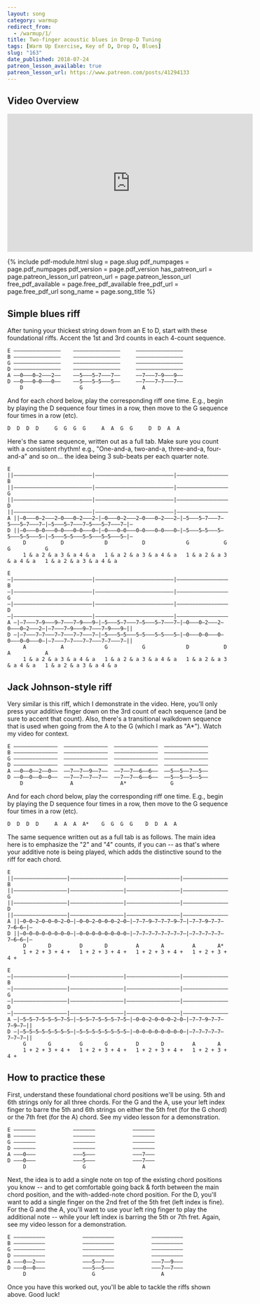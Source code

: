 ```yaml
---
layout: song
category: warmup
redirect_from:
  - /warmup/1/
title: Two-finger acoustic blues in Drop-D Tuning
tags: [Warm Up Exercise, Key of D, Drop D, Blues]
slug: "163"
date_published: 2018-07-24
patreon_lesson_available: true
patreon_lesson_url: https://www.patreon.com/posts/41294133
---
```


## Video Overview

<iframe width="560" height="315" src="https://www.youtube.com/embed/MjDFMhFr11M?showinfo=0" frameborder="0" allowfullscreen></iframe>

{% include pdf-module.html slug = page.slug pdf_numpages = page.pdf_numpages pdf_version = page.pdf_version has_patreon_url = page.patreon_lesson_url patreon_url = page.patreon_lesson_url free_pdf_available = page.free_pdf_available free_pdf_url = page.free_pdf_url song_name = page.song_title %}

## Simple blues riff

After tuning your thickest string down from an E to D, start with these foundational riffs. Accent the 1st and 3rd counts in each 4-count sequence.

    E –––––––––––––––    –––––––––––––––     –––––––––––––––      
    B –––––––––––––––    –––––––––––––––     –––––––––––––––      
    G –––––––––––––––    –––––––––––––––     –––––––––––––––      
    D –––––––––––––––    –––––––––––––––     –––––––––––––––      
    A ––0–––0–2–––2––    ––5–––5–7–––7––     ––7–––7–9–––9––   
    D ––0–––0–0–––0––    ––5–––5–5–––5––     ––7–––7–7–––7––      
        D                  G                   A                

And for each chord below, play the corresponding riff one time. E.g., begin by playing the D sequence four times in a row, then move to the G sequence four times in a row (etc).

    D  D  D  D     G  G  G  G     A  A  G  G     D  D  A  A

Here's the same sequence, written out as a full tab. Make sure you count with a consistent rhythm! e.g., "One-and-a, two-and-a, three-and-a, four-and-a" and so on... the idea being 3 sub-beats per each quarter note.

    E ||–––––––––––––––––––––––––|–––––––––––––––––––––––––|–––––––––––––––––––––––––|–––––––––––––––––––––––––|–
    B ||–––––––––––––––––––––––––|–––––––––––––––––––––––––|–––––––––––––––––––––––––|–––––––––––––––––––––––––|–
    G ||–––––––––––––––––––––––––|–––––––––––––––––––––––––|–––––––––––––––––––––––––|–––––––––––––––––––––––––|–
    D ||–––––––––––––––––––––––––|–––––––––––––––––––––––––|–––––––––––––––––––––––––|–––––––––––––––––––––––––|–
    A ||–0–––0–2–––2–0–––0–2–––2–|–0–––0–2–––2–0–––0–2–––2–|–5–––5–7–––7–5–––5–7–––7–|–5–––5–7–––7–5–––5–7–––7–|–
    D ||–0–––0–0–––0–0–––0–0–––0–|–0–––0–0–––0–0–––0–0–––0–|–5–––5–5–––5–5–––5–5–––5–|–5–––5–5–––5–5–––5–5–––5–|–
         D           D             D           D             G           G             G           G
         1 & a 2 & a 3 & a 4 & a   1 & a 2 & a 3 & a 4 & a   1 & a 2 & a 3 & a 4 & a   1 & a 2 & a 3 & a 4 & a

    E –|–––––––––––––––––––––––––|–––––––––––––––––––––––––|–––––––––––––––––––––––––|–––––––––––––––––––––––––||
    B –|–––––––––––––––––––––––––|–––––––––––––––––––––––––|–––––––––––––––––––––––––|–––––––––––––––––––––––––||
    G –|–––––––––––––––––––––––––|–––––––––––––––––––––––––|–––––––––––––––––––––––––|–––––––––––––––––––––––––||
    D –|–––––––––––––––––––––––––|–––––––––––––––––––––––––|–––––––––––––––––––––––––|–––––––––––––––––––––––––||
    A –|–7–––7–9–––9–7–––7–9–––9–|–5–––5–7–––7–5–––5–7–––7–|–0–––0–2–––2–0–––0–2–––2–|–7–––7–9–––9–7–––7–9–––9–||
    D –|–7–––7–7–––7–7–––7–7–––7–|–5–––5–5–––5–5–––5–5–––5–|–0–––0–0–––0–0–––0–0–––0–|–7–––7–7–––7–7–––7–7–––7–||
         A           A             G           G             D           D             A           A
         1 & a 2 & a 3 & a 4 & a   1 & a 2 & a 3 & a 4 & a   1 & a 2 & a 3 & a 4 & a   1 & a 2 & a 3 & a 4 & a

## Jack Johnson-style riff

Very similar is this riff, which I demonstrate in the video. Here, you'll only press your additive finger down on the 3rd count of each sequence (and be sure to accent that count). Also, there's a transitional walkdown sequence that is used when going from the A to the G (which I mark as "A*"). Watch my video for context.

    E ––––––––––––––  ––––––––––––––  ––––––––––––––  ––––––––––––––          
    B ––––––––––––––  ––––––––––––––  ––––––––––––––  ––––––––––––––          
    G ––––––––––––––  ––––––––––––––  ––––––––––––––  ––––––––––––––          
    D ––––––––––––––  ––––––––––––––  ––––––––––––––  ––––––––––––––          
    A ––0––0––2––0––  ––7––7––9––7––  ––7––7––6––6––  ––5––5––7––5––       
    D ––0––0––0––0––  ––7––7––7––7––  ––7––7––6––6––  ––5––5––5––5––          
        D               A               A*              G             

And for each chord below, play the corresponding riff one time. E.g., begin by playing the D sequence four times in a row, then move to the G sequence four times in a row (etc).

    D  D  D  D     A  A  A  A*    G  G  G  G    D  D  A  A

The same sequence written out as a full tab is as follows. The main idea here is to emphasize the "2" and "4" counts, if you can -- as that's where your additive note is being played, which adds the distinctive sound to the riff for each chord.

    E ||–––––––––––––––––|–––––––––––––––––|–––––––––––––––––|–––––––––––––––––|–
    B ||–––––––––––––––––|–––––––––––––––––|–––––––––––––––––|–––––––––––––––––|–
    G ||–––––––––––––––––|–––––––––––––––––|–––––––––––––––––|–––––––––––––––––|–
    D ||–––––––––––––––––|–––––––––––––––––|–––––––––––––––––|–––––––––––––––––|–
    A ||–0–0–2–0–0–0–2–0–|–0–0–2–0–0–0–2–0–|–7–7–9–7–7–7–9–7–|–7–7–9–7–7–7–6–6–|–
    D ||–0–0–0–0–0–0–0–0–|–0–0–0–0–0–0–0–0–|–7–7–7–7–7–7–7–7–|–7–7–7–7–7–7–6–6–|–
         D       D         D       D         A       A         A       A*
         1 + 2 + 3 + 4 +   1 + 2 + 3 + 4 +   1 + 2 + 3 + 4 +   1 + 2 + 3 + 4 +   

    E –|–––––––––––––––––|–––––––––––––––––|–––––––––––––––––|–––––––––––––––––||
    B –|–––––––––––––––––|–––––––––––––––––|–––––––––––––––––|–––––––––––––––––||
    G –|–––––––––––––––––|–––––––––––––––––|–––––––––––––––––|–––––––––––––––––||
    D –|–––––––––––––––––|–––––––––––––––––|–––––––––––––––––|–––––––––––––––––||
    A –|–5–5–7–5–5–5–7–5–|–5–5–7–5–5–5–7–5–|–0–0–2–0–0–0–2–0–|–7–7–9–7–7–7–9–7–||
    D –|–5–5–5–5–5–5–5–5–|–5–5–5–5–5–5–5–5–|–0–0–0–0–0–0–0–0–|–7–7–7–7–7–7–7–7–||
         G       G         G       G         D       D         A       A
         1 + 2 + 3 + 4 +   1 + 2 + 3 + 4 +   1 + 2 + 3 + 4 +   1 + 2 + 3 + 4 +   




## How to practice these

First, understand these foundational chord positions we'll be using. 5th and 6th strings only for all three chords. For the G and the A, use your left index finger to barre the 5th and 6th strings on either the 5th fret (for the G chord) or the 7th fret (for the A) chord. See my video lesson for a demonstration.

    E –––––––            –––––––            –––––––
    B –––––––            –––––––            –––––––
    G –––––––            –––––––            –––––––
    D –––––––            –––––––            –––––––
    A –––0–––            –––5–––            –––7–––
    D –––0–––            –––5–––            –––7–––
         D                  G                  A

Next, the idea is to add a single note on top of the existing chord positions you know -- and to get comfortable going back & forth between the main chord position, and the with-added-note chord position. For the D, you'll want to add a single finger on the 2nd fret of the 5th fret (left index is fine). For the G and the A, you'll want to use your left ring finger to play the additional note -- while your left index is barring the 5th or 7th fret. Again, see my video lesson for a demonstration.

    E ––––––––––            ––––––––––            ––––––––––
    B ––––––––––            ––––––––––            ––––––––––
    G ––––––––––            ––––––––––            ––––––––––
    D ––––––––––            ––––––––––            ––––––––––
    A –––0––2–––            –––5––7–––            –––7––9–––
    D –––0––0–––            –––5––5–––            –––7––7–––
         D                     G                     A   

Once you have this worked out, you'll be able to tackle the riffs shown above. Good luck!
